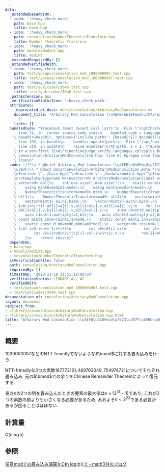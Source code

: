 ```yaml
---
data:
  _extendedDependsOn:
  - icon: ':heavy_check_mark:'
    path: base.hpp
    title: base.hpp
  - icon: ':heavy_check_mark:'
    path: convolution/NumberTheoreticTransform.hpp
    title: Number Theoretic Transform
  - icon: ':heavy_check_mark:'
    path: modulo/modint.hpp
    title: modint
  _extendedRequiredBy: []
  _extendedVerifiedWith:
  - icon: ':heavy_check_mark:'
    path: test/yosupo/convolution_mod_1000000007.test.cpp
    title: test/yosupo/convolution_mod_1000000007.test.cpp
  - icon: ':heavy_check_mark:'
    path: test/yukicoder/3046.test.cpp
    title: test/yukicoder/3046.test.cpp
  _pathExtension: hpp
  _verificationStatusIcon: ':heavy_check_mark:'
  attributes:
    _deprecated_at_docs: docs/convolution/ArbitaryModConvolution.md
    document_title: "Arbirary Mod Convolution (\u4EFB\u610Fmod\u7573\u307F\u8FBC\u307F\
      )"
    links: []
  bundledCode: "Traceback (most recent call last):\n  File \"/opt/hostedtoolcache/Python/3.9.1/x64/lib/python3.9/site-packages/onlinejudge_verify/documentation/build.py\"\
    , line 71, in _render_source_code_stat\n    bundled_code = language.bundle(stat.path,\
    \ basedir=basedir, options={'include_paths': [basedir]}).decode()\n  File \"/opt/hostedtoolcache/Python/3.9.1/x64/lib/python3.9/site-packages/onlinejudge_verify/languages/cplusplus.py\"\
    , line 193, in bundle\n    bundler.update(path)\n  File \"/opt/hostedtoolcache/Python/3.9.1/x64/lib/python3.9/site-packages/onlinejudge_verify/languages/cplusplus_bundle.py\"\
    , line 310, in update\n    raise BundleErrorAt(path, i + 1, \"#pragma once found\
    \ in a non-first line\")\nonlinejudge_verify.languages.cplusplus_bundle.BundleErrorAt:\
    \ convolution/ArbitaryModConvolution.hpp: line 6: #pragma once found in a non-first\
    \ line\n"
  code: "/**\n * @brief Arbirary Mod Convolution (\u4EFB\u610Fmod\u7573\u307F\u8FBC\
    \u307F)\n * @docs docs/convolution/ArbitaryModConvolution.md\n */\n\n#pragma once\n\
    \n#include \"../base.hpp\"\n#include \"../modulo/modint.hpp\"\n#include \"../convolution/NumberTheoreticTransform.hpp\"\
    \n\ntemplate<typename M>\nvector<M> ArbitaryModConvolution(const vector<M> &a,const\
    \ vector<M> &b){\n    int n=a.size(),m=b.size();\n    static constexpr int mod0=167772161,mod1=469762049,mod2=754974721;\n\
    \    using mint0=modint<mod0>;\n    using mint1=modint<mod1>;\n    using mint2=modint<mod2>;\n\
    \    NumberTheoreticTransform<mod0> ntt0;\n    NumberTheoreticTransform<mod1>\
    \ ntt1;\n    NumberTheoreticTransform<mod2> ntt2;\n    vector<mint0> a0(n),b0(m);\n\
    \    vector<mint1> a1(n),b1(m);\n    vector<mint2> a2(n),b2(m);\n    for (int\
    \ i=0;i<n;++i) a0[i]=a[i].v,a1[i]=a[i].v,a2[i]=a[i].v;\n    for (int i=0;i<m;++i)\
    \ b0[i]=b[i].v,b1[i]=b[i].v,b2[i]=b[i].v;\n    auto c0=ntt0.multiply(a0,b0);\n\
    \    auto c1=ntt1.multiply(a1,b1);\n    auto c2=ntt2.multiply(a2,b2);\n    static\
    \ const mint1 inv0=(mint1)1/mod0;\n    static const mint2 inv1=(mint2)1/mod1,inv0inv1=inv1/mod0;\n\
    \    static const M m0=mod0,m0m1=m0*mod1;\n    vector<M> res(n+m-1);\n    for\
    \ (int i=0;i<n+m-1;++i){\n        int v0=c0[i].v;\n        int v1=(inv0*(c1[i]-v0)).v;\n\
    \        int v2=(inv0inv1*(c2[i]-v0)-inv1*v1).v;\n        res[i]=v0+m0*v1+m0m1*v2;\n\
    \    }\n    return res;\n}"
  dependsOn:
  - base.hpp
  - modulo/modint.hpp
  - convolution/NumberTheoreticTransform.hpp
  isVerificationFile: false
  path: convolution/ArbitaryModConvolution.hpp
  requiredBy: []
  timestamp: '2020-11-19 21:51:12+09:00'
  verificationStatus: LIBRARY_ALL_AC
  verifiedWith:
  - test/yosupo/convolution_mod_1000000007.test.cpp
  - test/yukicoder/3046.test.cpp
documentation_of: convolution/ArbitaryModConvolution.hpp
layout: document
redirect_from:
- /library/convolution/ArbitaryModConvolution.hpp
- /library/convolution/ArbitaryModConvolution.hpp.html
title: "Arbirary Mod Convolution (\u4EFB\u610Fmod\u7573\u307F\u8FBC\u307F)"
---
```

## 概要
$1000000007$などのNTT-frinedlyでないような$\bmod$に対する畳み込みを行う.

NTT-frinedlyな3つの素数$167772161,469762049,754974721$についてそれぞれ畳み込み, 元の$\bmod$での余りをChinese Remainder Theoremによって復元する.

長さ$n$の2つの列を畳み込んだときの要素の最大値は$n\times\left(2^{31}-1\right)$であり, これが3つの素数の積よりも小さくなる必要があるため, おおよそ$n<2^{22}$である必要があるが困ることはほぼない.

## 計算量
$O(n\log n)$

## 参照
[任意modでの畳み込み演算をO(n log(n))で - math314のブログ](https://math314.hateblo.jp/entry/2015/05/07/014908)